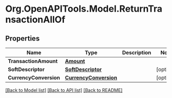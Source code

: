# Org.OpenAPITools.Model.ReturnTransactionAllOf
## Properties

Name | Type | Description | Notes
------------ | ------------- | ------------- | -------------
**TransactionAmount** | [**Amount**](Amount.md) |  | 
**SoftDescriptor** | [**SoftDescriptor**](SoftDescriptor.md) |  | [optional] 
**CurrencyConversion** | [**CurrencyConversion**](CurrencyConversion.md) |  | [optional] 

[[Back to Model list]](../README.md#documentation-for-models) [[Back to API list]](../README.md#documentation-for-api-endpoints) [[Back to README]](../README.md)

